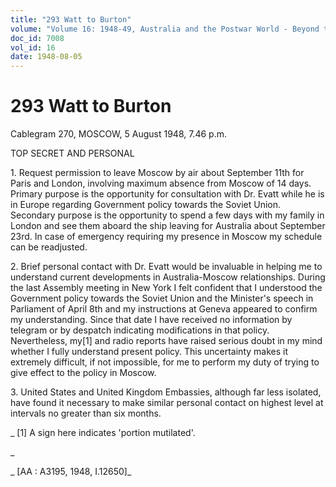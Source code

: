 ```yaml
---
title: "293 Watt to Burton"
volume: "Volume 16: 1948-49, Australia and the Postwar World - Beyond the Region"
doc_id: 7008
vol_id: 16
date: 1948-08-05
---
```


# 293 Watt to Burton

Cablegram 270, MOSCOW, 5 August 1948, 7.46 p.m.

TOP SECRET AND PERSONAL

1\. Request permission to leave Moscow by air about September 11th for Paris and London, involving maximum absence from Moscow of 14 days. Primary purpose is the opportunity for consultation with Dr. Evatt while he is in Europe regarding Government policy towards the Soviet Union. Secondary purpose is the opportunity to spend a few days with my family in London and see them aboard the ship leaving for Australia about September 23rd. In case of emergency requiring my presence in Moscow my schedule can be readjusted.

2\. Brief personal contact with Dr. Evatt would be invaluable in helping me to understand current developments in Australia-Moscow relationships. During the last Assembly meeting in New York I felt confident that I understood the Government policy towards the Soviet Union and the Minister's speech in Parliament of April 8th and my instructions at Geneva appeared to confirm my understanding. Since that date I have received no information by telegram or by despatch indicating modifications in that policy. Nevertheless, my[1] and radio reports have raised serious doubt in my mind whether I fully understand present policy. This uncertainty makes it extremely difficult, if not impossible, for me to perform my duty of trying to give effect to the policy in Moscow.

3\. United States and United Kingdom Embassies, although far less isolated, have found it necessary to make similar personal contact on highest level at intervals no greater than six months.

_ [1] A sign here indicates 'portion mutilated'.

_

_ [AA : A3195, 1948, I.12650]_
